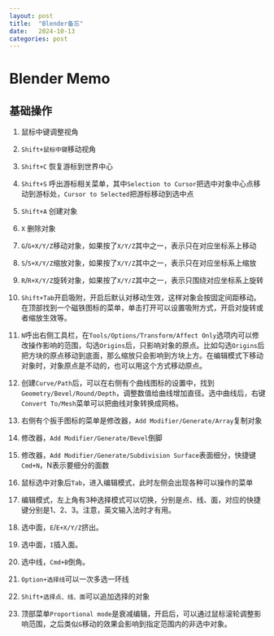 ```yaml
---
layout: post
title:  "Blender备忘"
date:   2024-10-13
categories: post
---
```


# Blender Memo

## 基础操作

1. 鼠标中键调整视角

2. `Shift+鼠标中键`移动视角

3. `Shift+C` 恢复游标到世界中心

4. `Shift+S` 呼出游标相关菜单，其中`Selection to Cursor`把选中对象中心点移动到游标处，`Cursor to Selected`把游标移动到选中点

5. `Shift+A` 创建对象

6. `X` 删除对象

7. `G`/`G+X/Y/Z`移动对象，如果按了`X/Y/Z`其中之一，表示只在对应坐标系上移动

8. `S`/`S+X/Y/Z`缩放对象，如果按了`X/Y/Z`其中之一，表示只在对应坐标系上缩放

9. `R`/`R+X/Y/Z`旋转对象，如果按了`X/Y/Z`其中之一，表示只围绕对应坐标系上旋转

10. `Shift+Tab`开启吸附，开启后默认对移动生效，这样对象会按固定间距移动。在顶部找到一个磁铁图标的菜单，单击打开可以设置吸附方式，开启对旋转或者缩放生效等。

11. `N`呼出右侧工具栏，在`Tools/Options/Transform/Affect Only`选项内可以修改操作影响的范围，勾选`Origins`后，只影响对象的原点。比如勾选`Origins`后把方块的原点移动到底面，那么缩放只会影响到方块上方。在编辑模式下移动对象时，对象原点是不动的，也可以用这个方式移动原点。

12. 创建`Curve/Path`后，可以在右侧有个曲线图标的设置中，找到`Geometry/Bevel/Round/Depth`，调整数值给曲线增加直径。选中曲线后，右键`Convert To/Mesh`菜单可以把曲线对象转换成网格。

13. 右侧有个扳手图标的菜单是修改器，`Add Modifier/Generate/Array`复制对象

14. 修改器，`Add Modifier/Generate/Bevel`倒脚

15. 修改器，`Add Modifier/Generate/Subdivision Surface`表面细分，快捷键`Cmd+N`，N表示要细分的面数

16. 鼠标选中对象后`Tab`，进入编辑模式，此时左侧会出现各种可以操作的菜单

17. 编辑模式，左上角有3种选择模式可以切换，分别是点、线、面，对应的快捷键分别是1、2、3。注意，英文输入法时才有用。

18. 选中面，`E`/`E+X/Y/Z`挤出。

19. 选中面，`I`插入面。

20. 选中线，`Cmd+B`倒角。

21. `Option+选择线`可以一次多选一环线

22. `Shift+选择点、线、面`可以追加选择的对象

23. 顶部菜单`Proportional mode`是衰减编辑，开启后，可以通过鼠标滚轮调整影响范围，之后类似`G`移动的效果会影响到指定范围内的非选中对象。
